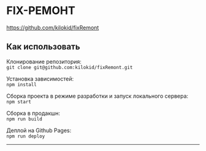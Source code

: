 # FIX-РЕМОНТ

https://github.com/kilokid/fixRemont

## Как использовать

Клонирование репозитория:\
`git clone git@github.com:kilokid/fixRemont.git`

Установка зависимостей:\
`npm install`

Сборка проекта в режиме разработки и запуск локального сервера:\
`npm start`

Сборка в продакшн:\
`npm run build`

Деплой на Github Pages:\
`npm run deploy`

---
